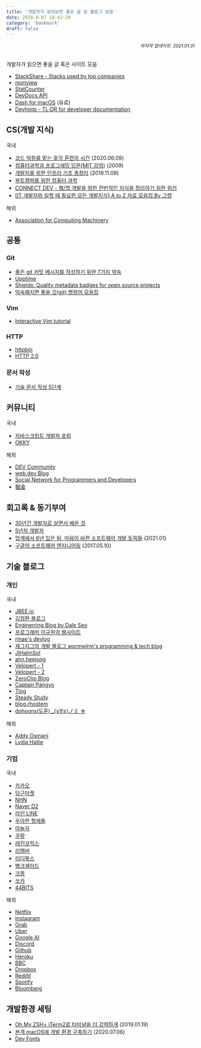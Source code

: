 ```yaml
---
title: '개발자가 읽어보면 좋은 글 및 블로그 모음'
date: 2020-8-07 18:42:29
category: 'bookmark'
draft: false
---
```


<div style="font-size: 12px; font-style: italic; text-align: right;">
마지막 업데이트: 2021.01.31
</div>

<!-- - <a href="" target="_blank"></a> -->

<br />

개발자가 읽으면 좋을 글 혹은 사이트 모음

- <a href="https://stackshare.io/" target="_blank">StackShare - Stacks used by top companies</a>
- <a href="https://npmview.now.sh/" target="_blank">npmview</a>
- <a href="https://gs.statcounter.com/" target="_blank">StatCounter</a>
- <a href="https://devdocs.io/" target="_blank">DevDocs API</a>
- <a href="https://kapeli.com/dash" target="_blank">Dash for macOS</a> (유료)
- <a href="https://devhints.io/" target="_blank">Devhints - TL;DR for developer documentation</a>

## CS(개발 지식)

<p>국내</p>

- <a href="https://helloworld.kurly.com/blog/rms-refactoring/" target="_blank">코드 악취를 맡는 후각 훈련의 시간</a> (2020.06.09)
- <a href="http://www.snow.or.kr/lecture/applied_sciences/computer_science/4997.html" target="_blank">컴퓨터과학과 프로그래밍 입문(MIT 강의)</a> (2009)
- <a href="https://futurecreator.github.io/2018/11/09/it-infrastructure-basics/index.html?fbclid=IwAR0A529efk5t-wiPpwNfIwoorwEQtAx8W5BhdmjApLeadmHlcJR_uocCm8U" target="_blank">개발자를 위한 인프라 기초 총정리</a> (2018.11.09)
- <a href="https://csbooks.wisedog.net/" target="_blank">부트캠퍼를 위한 컴퓨터 과학</a>
- <a href="https://www.notion.so/CONNECT-DEV-000045ea17d94055b8a535fd7319a1db" target="_blank">CONNECT DEV - 웹/앱 개발을 위한 전반적인 지식을 정리하기 위한 위키</a>
- <a href="https://www.grabbing.me/IT-A-to-Z-By-1e1fbc981b7c4c03ac44943085ac8304" target="_blank">[IT 개발자와 일할 때 필요한 모든 개발지식] A to Z 자료 모음집 By 그랩</a>

<p>해외</p>

- <a href="https://www.acm.org/" target="_blank">Association for Computing Machinery</a>

## 공통

### Git

- <a href="https://meetup.toast.com/posts/106" target="_blank">좋은 git 커밋 메시지를 작성하기 위한 7가지 약속</a>
- <a href="https://github.com/upptime/upptime" target="_blank">Upptime</a>
- <a href="https://shields.io/" target="_blank">Shields: Quality metadata badges for open source projects</a>
- <a href="https://urbanbase.github.io/dev/2021/01/15/GitCommand.html" target="_blank">익숙해지면 좋을 깃(git) 명령어 모음집</a>

### Vim

- [Interactive Vim tutorial](https://www.openvim.com/sandbox.html)

### HTTP

- <a href="http://httpbin.org/" target="_blank">httpbin</a>
- <a href="https://httpwg.org/specs/rfc7540.html" target="_blank">HTTP 2.0</a>

### 문서 작성

- <a href="https://tech.kakaoenterprise.com/65" target="_blank">기술 문서 작성 5단계</a>

## 커뮤니티

<p>국내</p>

- <a href="https://jsdev.kr/" target="_blank">자바스크립트 개발자 포럼</a>
- <a href="https://okky.kr/" target="_blank">OKKY</a>

<p>해외</p>

- <a href="https://dev.to/" target="_blank">DEV Community</a>
- <a href="https://web.dev/blog/" target="_blank">web.dev Blog</a>
- <a href="https://morioh.com/explore" target="_blank">Social Network for Programmers and Developers</a>
- <a href="https://juejin.cn/" target="_blank">掘金</a>

## 회고록 & 동기부여

- <a href="https://taegon.kim/archives/6546" target="_blank">30년간 개발자로 살면서 배운 것</a>
- <a href="https://blog.kingbbode.com/51" target="_blank">5년차 개발자</a>
- <a href="https://news.hada.io/topic?id=3635" target="_blank">업계에서 6년 있은 뒤, 마음이 바뀐 소프트웨어 개발 토픽들</a> (2021.01)
- <a href="http://docs.likejazz.com/software-engineering-at-google/" target="_blank">구글의 소프트웨어 엔지니어링</a> (2017.05.10)

## 기술 블로그

### 개인

<p>국내</p>

- <a href="https://jbee.io/" target="_blank">JBEE.io</a>
- <a href="http://jeonghwan-kim.github.io/" target="_blank">김정환 블로그</a>
- <a href="https://www.daleseo.com/" target="_blank">Enginerring Blog by Dale Seo</a>
- <a href="https://gyuwon.github.io/" target="_blank">프로그래머 이규원의 웹사이트</a>
- <a href="https://rinae.dev/" target="_blank">rinae's devlog</a>
- <a href="https://wormwlrm.github.io/" target="_blank">재그지그의 개발 블로그 wormwlrm's programming & tech blog</a>
- <a href="https://velog.io/@zansol" target="_blank">JIHahnSol</a>
- <a href="https://ahnheejong.name/" target="_blank">ahn.heejong</a>
- <a href="https://velopert.com/" target="_blank">Velopert - 1</a>
- <a href="https://velog.io/@velopert" target="_blank">Velopert - 2</a>
- <a href="https://www.zerocho.com/" target="_blank">ZeroCho Blog</a>
- <a href="https://joshua1988.github.io/" target="_blank">Captain Pangyo</a>
- <a href="http://tlog.tammolo.com/" target="_blank">Tlog</a>
- <a href="https://ideveloper2.dev/" target="_blank">Steady Study</a>
- <a href="https://blog.rhostem.com/" target="_blank">blog.rhostem</a>
- <a href="https://dohoons.com/blog/" target="_blank">dohoons(도훈) \_(≥∇≤)ノミ ☆</a>

<p>해외</p>

- <a href="https://medium.com/@addyosmani" target="_blank">Addy Osmani</a>
- <a href="https://dev.to/lydiahallie" target="_blank">Lydia Hallie</a>

### 기업

<p>국내</p>

- <a href="https://tech.kakao.com/" target="_blank">카카오</a>
- <a href="https://medium.com/daangn" target="_blank">당근마켓</a>
- <a href="https://meetup.toast.com/" target="_blank">NHN</a>
- <a href="https://d2.naver.com/helloworld" target="_blank">Naver D2</a>
- <a href="https://engineering.linecorp.com/ko/blog/" target="_blank">라인 LINE</a>
- <a href="https://woowabros.github.io/" target="_blank">우아한 형제들</a>
- <a href="https://yanolja.github.io/" target="_blank">야놀자</a>
- <a href="https://medium.com/coupang-tech" target="_blank">쿠팡</a>
- <a href="https://tech.lezhin.com/" target="_blank">레진코믹스</a>
- <a href="https://blog.dramancompany.com/" target="_blank">리멤버</a>
- <a href="https://www.ridicorp.com/blog/" target="_blank">리디북스</a>
- <a href="https://blog.banksalad.com/tech/" target="_blank">뱅크샐러드</a>
- <a href="https://brunch.co.kr/magazine/kmong-tech" target="_blank">크몽</a>
- <a href="https://tech.socarcorp.kr/" target="_blank">쏘카</a>
- <a href="https://www.44bits.io/ko" target="_blank">44BITS</a>

<p>해외</p>

- <a href="https://netflixtechblog.com/" target="_blank">Netflix</a>
- <a href="https://instagram-engineering.com/" target="_blank">Instagram</a>
- <a href="https://engineering.grab.com/" target="_blank">Grab</a>
- <a href="https://eng.uber.com/" target="_blank">Uber</a>
- <a href="https://ai.googleblog.com/" target="_blank">Google AI</a>
- <a href="https://blog.discord.com/" target="_blank">Discord</a>
- <a href="https://github.blog/category/engineering/" target="_blank">Github</a>
- <a href="https://blog.heroku.com/engineering" target="_blank">Heroku</a>
- <a href="https://medium.com/bbc-design-engineering" target="_blank">BBC</a>
- <a href="https://dropbox.tech/" target="_blank">Dropbox</a>
- <a href="https://redditblog.com/" target="_blank">Reddit</a>
- <a href="https://engineering.atspotify.com/" target="_blank">Spotify</a>
- <a href="https://www.techatbloomberg.com/" target="_blank">Bloomberg</a>

## 개발환경 세팅

- <a href="https://medium.com/harrythegreat/oh-my-zsh-iterm2%EB%A1%9C-%ED%84%B0%EB%AF%B8%EB%84%90%EC%9D%84-%EB%8D%94-%EA%B0%95%EB%A0%A5%ED%95%98%EA%B2%8C-a105f2c01bec" target="_blank">Oh My ZSH+ iTerm2로 터미널을 더 강력하게</a> (2019.01.19)
- <a href="https://subicura.com/2017/11/22/mac-os-development-environment-setup.html" target="_blank">본격 macOS에 개발 환경 구축하기</a> (2020.07.06)
- <a href="https://devfonts.gafi.dev/" target="_blank">Dev Fonts</a>
